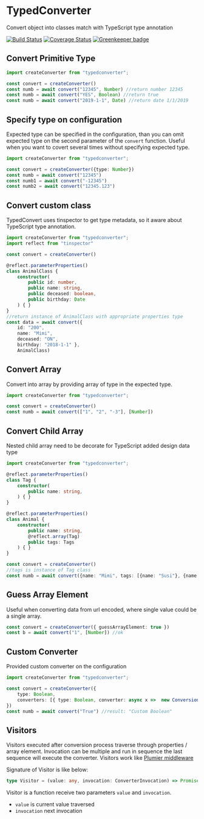 # TypedConverter
Convert object into classes match with TypeScript type annotation

[![Build Status](https://travis-ci.org/plumier/typedconverter.svg?branch=master)](https://travis-ci.org/plumier/typedconverter)
[![Coverage Status](https://coveralls.io/repos/github/plumier/typedconverter/badge.svg?branch=master)](https://coveralls.io/github/plumier/typedconverter?branch=master) [![Greenkeeper badge](https://badges.greenkeeper.io/plumier/typedconverter.svg)](https://greenkeeper.io/)


## Convert Primitive Type 

```typescript
import createConverter from "typedconverter";

const convert = createConverter()
const numb = await convert("12345", Number) //return number 12345
const numb = await convert("YES", Boolean) //return true
const numb = await convert("2019-1-1", Date) //return date 1/1/2019
```

## Specify type on configuration 
Expected type can be specified in the configuration, than you can omit expected type on the second parameter of the `convert` function. Useful when you want to covert several times without specifying expected type. 

```typescript
import createConverter from "typedconverter";

const convert = createConverter({type: Number})
const numb = await convert("12345")
const numb1 = await convert("-12345")
const numb2 = await convert("12345.123")
```

## Convert custom class 
TypedConvert uses tinspector to get type metadata, so it aware about TypeScript type annotation. 

```typescript
import createConverter from "typedconverter";
import reflect from "tinspector"

const convert = createConverter()

@reflect.parameterProperties()
class AnimalClass {
    constructor(
        public id: number,
        public name: string,
        public deceased: boolean,
        public birthday: Date
    ) { }
}
//return instance of AnimalClass with appropriate properties type
const data = await convert({ 
    id: "200", 
    name: "Mimi", 
    deceased: "ON", 
    birthday: "2018-1-1" }, 
    AnimalClass) 
```

## Convert Array 
Convert into array by providing array of type in the expected type.

```typescript
import createConverter from "typedconverter";

const convert = createConverter()
const numb = await convert(["1", "2", "-3"], [Number])
```

## Convert Child Array
Nested child array need to be decorate for TypeScript added design data type

```typescript
import createConverter from "typedconverter";

@reflect.parameterProperties()
class Tag {
    constructor(
        public name: string,
    ) { }
}

@reflect.parameterProperties()
class Animal {
    constructor(
        public name: string,
        @reflect.array(Tag)
        public tags: Tags
    ) { }
}

const convert = createConverter()
//tags is instance of Tag class
const numb = await convert({name: "Mimi", tags: [{name: "Susi"}, {name: "Lorem"}]}, Animal)
```

## Guess Array Element
Useful when converting data from url encoded, where single value could be a single array. 

```typescript
const convert = createConverter({ guessArrayElement: true })
const b = await convert("1", [Number]) //ok
```

## Custom Converter
Provided custom converter on the configuration 

```typescript
import createConverter from "typedconverter";

const convert = createConverter({ 
    type: Boolean, 
    converters: [{ type: Boolean, converter: async x =>  new ConversionResult("Custom Boolean")  }] 
})
const numb = await convert("True") //result: "Custom Boolean"
```

## Visitors
Visitors executed after conversion process traverse through properties / array element. Invocation can be multiple and run in sequence the last sequence will execute the converter. Visitors work like [Plumier middleware](https://plumierjs.com/docs/middleware)

Signature of Visitor is like below: 

```typescript
type Visitor = (value: any, invocation: ConverterInvocation) => Promise<ConversionResult>
```

Visitor is a function receive two parameters `value` and `invocation`. 
* `value` is current value traversed 
* `invocation` next invocation 


